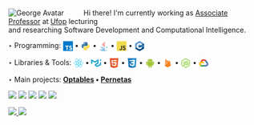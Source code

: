 ### 
<img src="http://professor.ufop.br/sites/default/files/george/files/georgeavatar.jpeg" min-width="150px" max-width="150px" width="150px" align="left" alt="George Avatar">

<p align="left"> 
  Hi there! I'm currently working as <a href="http://professor.ufop.br/george/">Associate Professor</a> at <a href="https://ufop.br/">Ufop</a> lecturing <br> and researching Software Development and Computational Intelligence.<br>
</p>

<p align="left">
  &#8227; Programming:
  <img align="center" alt="typescript" src="https://github.com/devicons/devicon/blob/master/icons/typescript/typescript-original.svg" width="20" height="20"/>&nbsp;•
  <img align="center" alt="python" src="https://github.com/devicons/devicon/blob/master/icons/python/python-original.svg" width="20" height="20"/>&nbsp;•
  <img align="center" alt="java" src="https://github.com/devicons/devicon/blob/master/icons/java/java-original.svg" width="20" height="20"/>&nbsp;•
  <img align="center" alt="javascript" src="https://github.com/devicons/devicon/blob/master/icons/javascript/javascript-original.svg" width="20" height="20"/>&nbsp;•
  <img align="center" alt="cpp" src="https://github.com/devicons/devicon/blob/master/icons/cplusplus/cplusplus-original.svg" width="20" height="20"/>&nbsp;
  
</p>

<p align="left">
  &#8227; Libraries & Tools: 
  <img align="center" alt="react" src="https://github.com/devicons/devicon/blob/master/icons/react/react-original.svg" width="20" height="20"/>&nbsp;•
  <img align="center" alt="mui" src="https://github.com/devicons/devicon/blob/master/icons/materialui/materialui-plain.svg" width="20" height="20"/>&nbsp;•
  <img align="center" alt="html5" src="https://github.com/devicons/devicon/blob/master/icons/html5/html5-original.svg" width="20" height="20"/>&nbsp;•
  <img align="center" alt="css3" src="https://github.com/devicons/devicon/blob/master/icons/css3/css3-original.svg" width="20" height="20"/>&nbsp;•
  <img align="center" alt="android" src="https://github.com/devicons/devicon/blob/master/icons/android/android-original.svg" width="20" height="20"/>&nbsp;•
  <img align="center" alt="firebase" src="https://github.com/devicons/devicon/blob/master/icons/firebase/firebase-plain.svg" width="20" height="20"/>&nbsp;•
  <img align="center" alt="node" src="https://github.com/devicons/devicon/blob/master/icons/nodejs/nodejs-original.svg" width="20" height="20"/>&nbsp;•
  <img align="center" alt="googleCloud" src="https://github.com/devicons/devicon/blob/master/icons/googlecloud/googlecloud-original.svg" width="20" height="20"/>&nbsp;  
</p>

<p align="left">
  &#8227; Main projects: <strong><a href="https://optables.vercel.app">Optables</a> • <a href="https://play.google.com/store/apps/details?id=br.ufop.george.pernetas">Pernetas</a></strong>
</p>

<p align="left">
  <a href="#" alt="Gmail">
  <img src="https://img.shields.io/badge/-Gmail-FF0000?style=flat-square&labelColor=FF0000&logo=gmail&logoColor=white&link=mailto:george.fons@gmail.com" /></a>

  <a href="#" alt="Linkedin">
  <img src="https://img.shields.io/badge/-Linkedin-0e76a8?style=flat-square&logo=Linkedin&logoColor=white&link=https://www.linkedin.com/in/georgefonseca/" /></a>

  <a href="#" alt="WhatsApp">
  <img src="https://img.shields.io/badge/-WhatsApp-25d366?style=flat-square&labelColor=25d366&logo=whatsapp&logoColor=white&link=https://api.whatsapp.com/send?phone=5531988189164"/></a>

  <a href="#" alt="YouTube">
  <img src="https://img.shields.io/badge/-YouTube-FE0000?style=flat-square&labelColor=FE0000&logo=youtube&logoColor=white&link=https://www.youtube.com/channel/UCDh-b5QNEk3VqpeLBVuDKWQ"/></a>

  <a href="#" alt="Instagram">
  <img src="https://img.shields.io/badge/-Instagram-DF0174?style=flat-square&labelColor=DF0174&logo=instagram&logoColor=white&link=https://www.instagram.com/fonseca.george/"/></a>
</p>  

<a href="https://github.com/georgehgfonseca">
  <img height="180em" src="https://github-readme-stats.vercel.app/api?username=georgehgfonseca&show_icons=true&theme=dark&include_all_commits=true&count_private=true"/>
  <img height="180em" src="https://github-readme-stats.vercel.app/api/top-langs/?username=georgehgfonseca&layout=compact&langs_count=7&theme=dark"/>
</div>

<!--
  <a href="#" alt="Facebook">
  <img src="https://img.shields.io/badge/-Facebook-3b5998?style=flat-square&labelColor=3b5998&logo=facebook&logoColor=white&link=LINK-DO-SEU-FACEBOOK"/></a>

**georgehgfonseca/georgehgfonseca** is a ✨ _special_ ✨ repository because its `README.md` (this file) appears on your GitHub profile.

Here are some ideas to get you started:

- 🔭 I’m currently working on ...
- 🌱 I’m currently learning ...
- 👯 I’m looking to collaborate on ...
- 🤔 I’m looking for help with ...
- 💬 Ask me about ...
- 📫 How to reach me: ...
- 😄 Pronouns: ...
- ⚡ Fun fact: ...
-->
